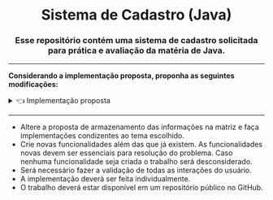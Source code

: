 <div align="center">
  
# Sistema de Cadastro (Java)

### Esse repositório contém uma sistema de cadastro solicitada para prática e avaliação da matéria de Java.

</div>

----

**Considerando a implementação proposta, proponha as seguintes modificações:**

<details>
  <summary>👈 Implementação proposta</summary>
  <br/>
  
  **Definição do trabalho:**
<p align="left"> 

  ```
import java.util.Scanner;
public class ListaProdutos {

public static void inserirProdutos(String [][] matriz, int linhas, int colunas) {
Scanner scanner = new Scanner(System.in);
int linha;

mostrarProdutos(matriz, linhas, colunas);
do {
System.out.println("Informe onde você deseja inserir o produto com valores de 1 à " + linhas);
linha = scanner.nextInt();
} while(linha < 1 || linha > linhas);

System.out.println("Insira o nome do produto: ");
matriz[linha-1][0] = scanner.next();
System.out.println("Insira a quantidade de produtos: ");
matriz[linha-1][1] = scanner.next();
System.out.println("Insira o valor do produto: ");
matriz[linha-1][2] = scanner.next();
System.out.println("Produto adicionado.");
}

public static void mostrarProdutos(String [][] matriz, int linhas, int colunas) {
Scanner scanner = new Scanner(System.in);
System.out.println("Produto | Quantidade | Valor");
for(int i = 0; i < linhas; i++) {
System.out.print((i+1) + " - ");
for(int j = 0; j < colunas; j++) {
System.out.print(matriz[i][j] + " | ");

}
System.out.println();
}
}

public static void calcularValor(String [][] matriz, int linhas) {
Scanner scanner = new Scanner(System.in);
Float valorFinal = 0.0f;
for(int i = 0; i < linhas; i++) {
if(matriz[i][0] != null) {
valorFinal = valorFinal + Float.parseFloat(matriz[i][1]) * Float.parseFloat(matriz[i][2]);
}
}
System.out.println("Valor final da lista de compras: " + valorFinal + " R$");
}

public static void removerProduto(String [][] matriz, int linhas, String nomeProduto) {
boolean encontrado = false;
for(int i = 0; i < linhas; i++) {
if(matriz[i][0] != null && matriz[i][0].equals(nomeProduto)) {
encontrado = true;
matriz[i][0] = null;
matriz[i][1] = null;
matriz[i][2] = null;
}
}
if(encontrado) { // if (encontrado == true) {
System.out.println("Produto removido.");
} else {
System.out.println("Produto não encontrado.");
}
}



public static void main(String[] args) {
String [][] lista;
int produtos, opcao;
int colunas = 3;
Scanner scanner = new Scanner(System.in);
String nomeProduto;

System.out.println("Insira a quantidade de produtos que serão inseridos na sua lista de compras:");
produtos = scanner.nextInt();
lista = new String[produtos][colunas];

do {
System.out.println("Escolha uma opção: \n 1 - Mostrar lista de compras. \n 2 - Inserir produtos na lista de compras. \n 3 - Calcular valor dos produtos da lista de compras. \n 4 - Remover produto da lista de compras. \n 0 - Sair.");
opcao = scanner.nextInt();
switch(opcao) {
case 0:
break;
case 1:
mostrarProdutos(lista, produtos, colunas);
break;
case 2:
inserirProdutos(lista, produtos, colunas);
break;
case 3:
calcularValor(lista, produtos);
break;
case 4:
System.out.println("Insira o produto a ser removido.");
nomeProduto = scanner.next();
removerProduto(lista, produtos, nomeProduto);
break;
default:
System.out.println("Opção inválida!");
}
} while (opcao != 0);
}
}
```

</p>
  
  </div>
</details> 

----

- Altere a proposta de armazenamento das informações na matriz e faça implementações condizentes ao tema escolhido.
- Crie novas funcionalidades além das que já existem. As funcionalidades novas devem ser essenciais para resolução do problema. Caso nenhuma funcionalidade seja criada o trabalho será desconsiderado.
- Será necessário fazer a validação de todas as interações do usuário.
- A implementação deverá ser feita individualmente.
- O trabalho deverá estar disponível em um repositório público no GitHub.
